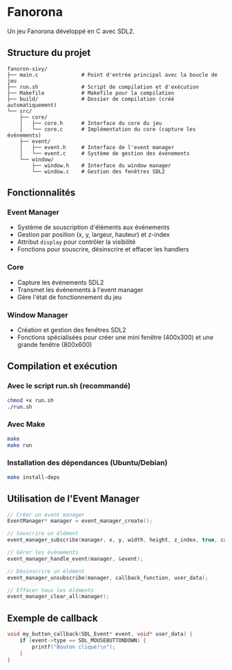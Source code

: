 # Fanorona

Un jeu Fanorona développé en C avec SDL2.

## Structure du projet

```
fanoron-sivy/
├── main.c              # Point d'entrée principal avec la boucle de jeu
├── run.sh              # Script de compilation et d'exécution
├── Makefile            # Makefile pour la compilation
├── build/              # Dossier de compilation (créé automatiquement)
└── src/
    ├── core/
    │   ├── core.h      # Interface du core du jeu
    │   └── core.c      # Implémentation du core (capture les événements)
    ├── event/
    │   ├── event.h     # Interface de l'event manager
    │   └── event.c     # Système de gestion des événements
    └── window/
        ├── window.h    # Interface du window manager
        └── window.c    # Gestion des fenêtres SDL2
```

## Fonctionnalités

### Event Manager
- Système de souscription d'éléments aux événements
- Gestion par position (x, y, largeur, hauteur) et z-index
- Attribut `display` pour contrôler la visibilité
- Fonctions pour souscrire, désinscrire et effacer les handlers

### Core
- Capture les événements SDL2
- Transmet les événements à l'event manager
- Gère l'état de fonctionnement du jeu

### Window Manager
- Création et gestion des fenêtres SDL2
- Fonctions spécialisées pour créer une mini fenêtre (400x300) et une grande fenêtre (800x600)

## Compilation et exécution

### Avec le script run.sh (recommandé)
```bash
chmod +x run.sh
./run.sh
```

### Avec Make
```bash
make
make run
```

### Installation des dépendances (Ubuntu/Debian)
```bash
make install-deps
```

## Utilisation de l'Event Manager

```c
// Créer un event manager
EventManager* manager = event_manager_create();

// Souscrire un élément
event_manager_subscribe(manager, x, y, width, height, z_index, true, callback_function, user_data);

// Gérer les événements
event_manager_handle_event(manager, &event);

// Désinscrire un élément
event_manager_unsubscribe(manager, callback_function, user_data);

// Effacer tous les éléments
event_manager_clear_all(manager);
```

## Exemple de callback

```c
void my_button_callback(SDL_Event* event, void* user_data) {
    if (event->type == SDL_MOUSEBUTTONDOWN) {
        printf("Bouton cliqué!\n");
    }
}
```